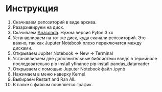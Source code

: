 # Инструкция

1. Скачиваем репозиторий в виде архива.
2. Разархивируем на диск.
3. Скачиваем [Anaconda](https://www.anaconda.com/distribution/). Нужна версия Pyton 3.xx
4. Устанавливаем на тот же диск, куда скачали репозиторий. Это важно, так как Juputer Notebook плохо переключатся между дисками.
5. Открываем Jupiter Notebook -> New -> Terminal
6. Устанавливаем две дополнительные библиотеки введя в терминале последовательно 
    pip install yfinance
    pip install pandas_datareader
6. Открываем с помощью Juputer Notebook файл .ipynb
7. Нажимаем в меню наверху Kernel.
8. Выбираем Restart and Ran All.
9. В папке с файлом появляется график.
